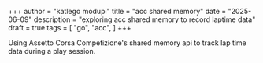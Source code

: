 +++
author = "katlego modupi"
title = "acc shared memory"
date = "2025-06-09"
description = "exploring acc shared memory to record laptime data"
draft = true
tags = [
    "go", "acc",
]
+++

Using Assetto Corsa Competizione's shared memory api to track lap time data during a play session.
<!--more-->


